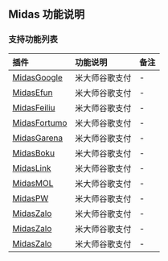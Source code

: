 ## Midas 功能说明

### 支持功能列表

| 插件 | 功能说明 | 备注 |
| :-- | :------- | :--- |
| [MidasGoogle](../Channel/Midas/midasgoogle.md) | 米大师谷歌支付 | - |
| [MidasEfun](../Channel/Midas/midasgoogle.md) | 米大师谷歌支付 | - |
| [MidasFeiliu](../Channel/Midas/midasgoogle.md) | 米大师谷歌支付 | - |
| [MidasFortumo](../Channel/Midas/midasgoogle.md) | 米大师谷歌支付 | - |
| [MidasGarena](../Channel/Midas/midasgoogle.md) | 米大师谷歌支付 | - |
| [MidasBoku](../Channel/Midas/midasgoogle.md) | 米大师谷歌支付 | - |
| [MidasLink](../Channel/Midas/midasgoogle.md) | 米大师谷歌支付 | - |
| [MidasMOL](../Channel/Midas/midasgoogle.md) | 米大师谷歌支付 | - |
| [MidasPW](../Channel/Midas/midasgoogle.md) | 米大师谷歌支付 | - |
| [MidasZalo](../Channel/Midas/midasgoogle.md) | 米大师谷歌支付 | - |
| [MidasZalo](../Channel/Midas/midasgoogle.md) | 米大师谷歌支付 | - |
| [MidasZalo](../Channel/Midas/midasgoogle.md) | 米大师谷歌支付 | - |